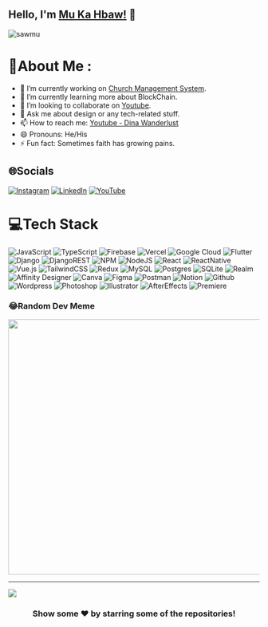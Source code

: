 ## Hello, I'm [Mu Ka Hbaw!](https://www.mukahbaw.com) 👋

<p align="left"> <img src="https://komarev.com/ghpvc/?username=sawmu&label=Views&color=blue&style=plastic" alt="sawmu" /> </p>

# 💫About Me :
- 🔭 I’m currently working on [Church Management System](https://www.cmccsg.com/).
- 🌱 I’m currently learning more about BlockChain.
- 👯 I’m looking to collaborate on [Youtube](https://www.youtube.com/channel/UCvJ9eaRijyaaF1R5XUR7L3g).
- 💬 Ask me about design or any tech-related stuff.
- 📫 How to reach me: [Youtube - Dina Wanderlust](https://www.youtube.com/channel/UCvJ9eaRijyaaF1R5XUR7L3g) 
- 😄 Pronouns: He/His
- ⚡ Fun fact: Sometimes faith has growing pains.

## 🌐Socials
[![Instagram](https://img.shields.io/badge/Instagram-%23E4405F.svg?logo=Instagram&logoColor=white)](https://www.instagram.com/mukahbaw/) [![LinkedIn](https://img.shields.io/badge/LinkedIn-%230077B5.svg?logo=linkedin&logoColor=white)](https://www.linkedin.com/in/mukahbaw/) [![YouTube](https://img.shields.io/badge/YouTube-%23FF0000.svg?logo=YouTube&logoColor=white)](https://www.youtube.com/channel/UCvJ9eaRijyaaF1R5XUR7L3g)

# 💻Tech Stack
![JavaScript](https://img.shields.io/badge/javascript-%23323330.svg?style=for-the-badge&logo=javascript&logoColor=%23F7DF1E) ![TypeScript](https://img.shields.io/badge/typescript-%23007ACC.svg?style=for-the-badge&logo=typescript&logoColor=white)  ![Firebase](https://img.shields.io/badge/firebase-%23039BE5.svg?style=for-the-badge&logo=firebase) ![Vercel](https://img.shields.io/badge/vercel-%23000000.svg?style=for-the-badge&logo=vercel&logoColor=white)  ![Google Cloud](https://img.shields.io/badge/Google%20Cloud-%234285F4.svg?style=for-the-badge&logo=google-cloud&logoColor=white) ![Flutter](https://img.shields.io/badge/Flutter-%2302569B.svg?style=for-the-badge&logo=Flutter&logoColor=white) ![Django](https://img.shields.io/badge/django-%23092E20.svg?style=for-the-badge&logo=django&logoColor=white) ![DjangoREST](https://img.shields.io/badge/DJANGO-REST-ff1709?style=for-the-badge&logo=django&logoColor=white&color=ff1709&labelColor=gray) ![NPM](https://img.shields.io/badge/NPM-%23000000.svg?style=for-the-badge&logo=npm&logoColor=white) ![NodeJS](https://img.shields.io/badge/node.js-6DA55F?style=for-the-badge&logo=node.js&logoColor=white) ![React](https://img.shields.io/badge/react-%2320232a.svg?style=for-the-badge&logo=react&logoColor=%2361DAFB) ![ReactNative](https://img.shields.io/badge/React_Native-20232A?style=for-the-badge&logo=react&logoColor=61DAFB) ![Vue.js](https://img.shields.io/badge/vuejs-%2335495e.svg?style=for-the-badge&logo=vuedotjs&logoColor=%234FC08D) ![TailwindCSS](https://img.shields.io/badge/tailwindcss-%2338B2AC.svg?style=for-the-badge&logo=tailwind-css&logoColor=white) ![Redux](https://img.shields.io/badge/redux-%23593d88.svg?style=for-the-badge&logo=redux&logoColor=white) ![MySQL](https://img.shields.io/badge/mysql-%2300f.svg?style=for-the-badge&logo=mysql&logoColor=white) ![Postgres](https://img.shields.io/badge/postgres-%23316192.svg?style=for-the-badge&logo=postgresql&logoColor=white) ![SQLite](https://img.shields.io/badge/sqlite-%2307405e.svg?style=for-the-badge&logo=sqlite&logoColor=white) ![Realm](https://img.shields.io/badge/Realm-39477F?style=for-the-badge&logo=realm&logoColor=white) ![Affinity Designer](https://img.shields.io/badge/affinitydesginer-%231B72BE.svg?style=for-the-badge&logo=affinity-designer&logoColor=white) ![Canva](https://img.shields.io/badge/Canva-%2300C4CC.svg?style=for-the-badge&logo=Canva&logoColor=white)	![Figma](https://img.shields.io/badge/figma-%23F24E1E.svg?style=for-the-badge&logo=figma&logoColor=white)  ![Postman](https://img.shields.io/badge/Postman-FF6C37?style=for-the-badge&logo=postman&logoColor=white) ![Notion](https://img.shields.io/badge/Notion-%23000000.svg?style=for-the-badge&logo=notion&logoColor=white) ![Github](https://img.shields.io/badge/GitHub-100000?style=for-the-badge&logo=github&logoColor=white) ![Wordpress](https://img.shields.io/badge/Wordpress-21759B?style=for-the-badge&logo=wordpress&logoColor=white) ![Photoshop](https://aleen42.github.io/badges/src/photoshop.svg) ![Illustrator](https://aleen42.github.io/badges/src/illustrator.svg) ![AfterEffects](https://aleen42.github.io/badges/src/after_effects.svg) ![Premiere](https://aleen42.github.io/badges/src/premiere.svg)


### 😂Random Dev Meme
<img src="https://random-memer.herokuapp.com/" width="512px"/>

---
[![](https://visitcount.itsvg.in/api?id=sawmu&icon=0&color=1)](https://www.mukahbaw.com)



<div align="center">

### Show some ❤️ by starring some of the repositories!

</div>

